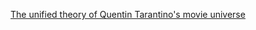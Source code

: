 ---
layout: post
wordpress_id: 1479
wordpress_url: http://noesbueno.com/archives/1479
date: '2012-05-31 12:15:45 -0500'
date_gmt: '2012-05-31 17:15:45 -0500'
body: |
  <p><a href="http://kottke.org/12/05/the-unified-theory-of-quentin-tarantinos-movie-universe">The unified theory of Quentin Tarantino's movie universe</a></p>
---